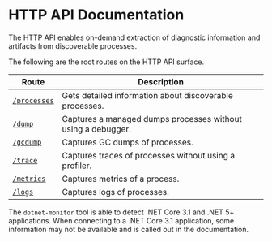# HTTP API Documentation

The HTTP API enables on-demand extraction of diagnostic information and artifacts from discoverable processes.

The following are the root routes on the HTTP API surface.

| Route | Description |
|---|---|
| [`/processes`](processes.md) | Gets detailed information about discoverable processes. |
| [`/dump`](dump.md) | Captures a managed dumps processes without using a debugger. |
| [`/gcdump`](gcdump.md) | Captures GC dumps of processes. |
| [`/trace`](trace.md) | Captures traces of processes without using a profiler. |
| [`/metrics`](metrics.md) | Captures metrics of a process. |
| [`/logs`](logs.md) | Captures logs of processes. |

The `dotnet-monitor` tool is able to detect .NET Core 3.1 and .NET 5+ applications. When connecting to a .NET Core 3.1 application, some information may not be available and is called out in the documentation.